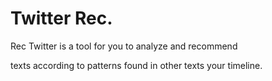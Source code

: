 Twitter Rec.
============

Rec Twitter is a tool for you to analyze and recommend 

texts according to patterns found in other texts your timeline.
